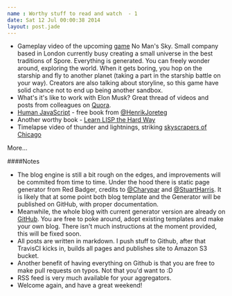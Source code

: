 ```yaml
---
name : Worthy stuff to read and watch  - 1
date: Sat 12 Jul 00:00:38 2014
layout: post.jade
---
```


* Gameplay video of the upcoming [game](https://www.youtube.com/watch?v=MZO40WBNA60) No Man's Sky. Small company based in London currently busy creating a small universe in the best traditions of Spore. Everything is generated. You can freely wonder around, exploring the world. When it gets boring, you hop on the starship and fly to another planet (taking a part in the starship battle on your way). Creators are also talking about storyline, so this game have solid chance not to end up being another sandbox.
* What's it's like to work with Elon Musk? Great thread of videos and posts from colleagues on [Quora](http://www.quora.com/Elon-Musk/What-is-it-like-to-work-with-Elon-Musk).
* [Human JavaScript](http://read.humanjavascript.com) - free book from [@HenrikJoreteg](http://twitter.com/henrikjoreteg)
* Another worthy book - [Learn LISP the Hard Way](http://learnlispthehardway.org)
* Timelapse video of thunder and lightnings, striking [skyscrapers of Chicago](https://vimeo.com/99810138)

More...

####Notes
* The blog engine is still a bit rough on the edges, and improvements will be commited from time to time. Under the hood there is static page generator from Red Badger, credits to [@Charypar](https://twitter.com/charypar) and [@StuartHarris](https://twitter.com/stuartharris). It is likely that at some point both blog template and the Generator will be published on GitHub, with proper documentation.
* Meanwhile, the whole blog with current generator version are already on [GitHub](https://github.com/asavin/alexsavin.me). You are free to poke around, adopt existing templates and make your own blog. There isn't much instructions at the moment provided, this will be fixed soon.
* All posts are written in markdown. I push stuff to Github, after that TravisCI kicks in, builds all pages and publishes site to Amazon S3 bucket.
* Another benefit of having everything on Github is that you are free to make pull requests on typos. Not that you'd want to :D
* RSS feed is very much available for your aggregators.
* Welcome again, and have a great weekend!
